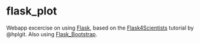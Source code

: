 # flask_plot

Webapp excercise on using [Flask](http://flask.pocoo.org/), based on the [Flask4Scientists](https://github.com/hplgit/web4sciapps) tutorial by @hplgit. Also using [Flask_Bootstrap](http://getbootstrap.com/).


